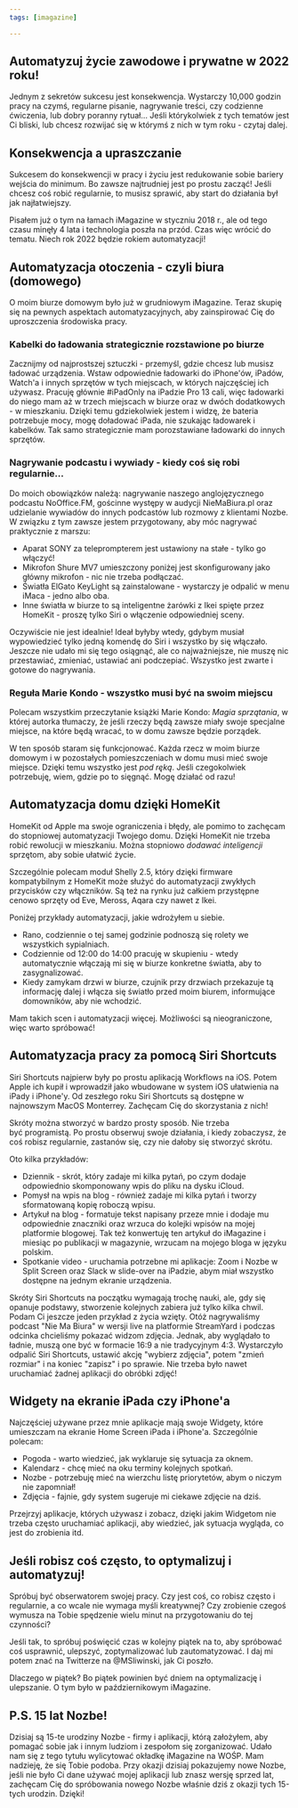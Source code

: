 ```yaml
---
tags: [imagazine]

---
```



## Automatyzuj życie zawodowe i prywatne w 2022 roku!

Jednym z sekretów sukcesu jest konsekwencja. Wystarczy 10,000 godzin pracy na czymś, regularne pisanie, nagrywanie treści, czy codzienne ćwiczenia, lub dobry poranny rytuał… Jeśli którykolwiek z tych tematów jest Ci bliski, lub chcesz rozwijać się w którymś z nich w tym roku - czytaj dalej.

## Konsekwencja a upraszczanie

Sukcesem do konsekwencji w pracy i życiu jest redukowanie sobie bariery wejścia do minimum. Bo zawsze najtrudniej jest po prostu zacząć! Jeśli chcesz coś robić regularnie, to musisz sprawić, aby start do działania był jak najłatwiejszy.

Pisałem już o tym na łamach iMagazine w styczniu 2018 r., ale od tego czasu minęły 4 lata i technologia poszła na przód. Czas więc wrócić do tematu. Niech rok 2022 będzie rokiem automatyzacji!

## Automatyzacja otoczenia - czyli biura (domowego)

O moim biurze domowym było już w grudniowym iMagazine. Teraz skupię się na pewnych aspektach automatyzacyjnych, aby zainspirować Cię do uproszczenia środowiska pracy.

### Kabelki do ładowania strategicznie rozstawione po biurze

Zacznijmy od najprostszej sztuczki - przemyśl, gdzie chcesz lub musisz ładować urządzenia. Wstaw odpowiednie ładowarki do iPhone'ów, iPadów, Watch'a i innych sprzętów w tych miejscach, w których najczęściej ich używasz. Pracuję głównie #iPadOnly na iPadzie Pro 13 cali, więc ładowarki do niego mam aż w trzech miejscach w biurze oraz w dwóch dodatkowych - w mieszkaniu. Dzięki temu gdziekolwiek jestem i widzę, że bateria potrzebuje mocy, mogę doładować iPada, nie szukając ładowarek i kabelków. Tak samo strategicznie mam porozstawiane ładowarki do innych sprzętów.

### Nagrywanie podcastu i wywiady - kiedy coś się robi regularnie…

Do moich obowiązków należą: nagrywanie naszego anglojęzycznego podcastu NoOffice.FM, gościnne występy w audycji NieMaBiura.pl oraz udzielanie wywiadów do innych podcastów lub rozmowy z klientami Nozbe. W związku z tym zawsze jestem przygotowany, aby móc nagrywać praktycznie z marszu:

- Aparat SONY za teleprompterem jest ustawiony na stałe - tylko go włączyć!
- Mikrofon Shure MV7 umieszczony poniżej jest skonfigurowany jako główny mikrofon - nic nie trzeba podłączać.
- Światła ElGato KeyLight są zainstalowane - wystarczy je odpalić w menu iMaca - jedno albo oba.
- Inne światła w biurze to są inteligentne żarówki z Ikei spięte przez HomeKit - proszę tylko Siri o włączenie odpowiedniej sceny.

Oczywiście nie jest idealnie! Ideał byłyby wtedy, gdybym musiał wypowiedzieć tylko jedną komendę do Siri i wszystko by się włączało. Jeszcze nie udało mi się tego osiągnąć, ale co najważniejsze, nie muszę nic przestawiać, zmieniać, ustawiać ani podczepiać. Wszystko jest zwarte i gotowe do nagrywania.

### Reguła Marie Kondo - wszystko musi być na swoim miejscu

Polecam wszystkim przeczytanie książki Marie Kondo: *Magia sprzątania*, w której autorka tłumaczy, że jeśli rzeczy będą zawsze miały swoje specjalne miejsce, na które będą wracać, to w domu zawsze będzie porządek.

W ten sposób staram się funkcjonować. Każda rzecz w moim biurze domowym i w pozostałych pomieszczeniach w domu musi mieć swoje miejsce. Dzięki temu wszystko jest *pod ręką*. Jeśli czegokolwiek potrzebuję, wiem, gdzie po to sięgnąć. Mogę działać od razu! 

## Automatyzacja domu dzięki HomeKit

HomeKit od Apple ma swoje ograniczenia i błędy, ale pomimo to zachęcam do stopniowej automatyzacji Twojego domu. Dzięki HomeKit nie trzeba robić rewolucji w mieszkaniu. Można stopniowo *dodawać inteligencji* sprzętom, aby sobie ułatwić życie.

Szczególnie polecam moduł Shelly 2.5, który dzięki firmware kompatybilnym z HomeKit może służyć do automatyzacji zwykłych przycisków czy włączników. Są też na rynku już całkiem przystępne cenowo sprzęty od Eve, Meross, Aqara czy nawet z Ikei.

Poniżej przykłady automatyzacji, jakie wdrożyłem u siebie.

- Rano, codziennie o tej samej godzinie podnoszą się rolety we wszystkich sypialniach.
- Codziennie od 12:00 do 14:00 pracuję w skupieniu - wtedy automatycznie włączają mi się w biurze konkretne światła, aby to zasygnalizować.
- Kiedy zamykam drzwi w biurze, czujnik przy drzwiach przekazuje tą informację dalej i włącza się światło przed moim biurem, informujące domowników, aby nie wchodzić.

Mam takich scen i automatyzacji więcej. Możliwości są nieograniczone, więc warto spróbować!

## Automatyzacja pracy za pomocą Siri Shortcuts

Siri Shortcuts najpierw były po prostu aplikacją Workflows na iOS. Potem Apple ich kupił i wprowadził jako wbudowane w system iOS ułatwienia na iPady i iPhone'y. Od zeszłego roku Siri Shortcuts są dostępne w najnowszym MacOS Monterrey. Zachęcam Cię do skorzystania z nich!

Skróty można stworzyć w bardzo prosty sposób. Nie trzeba być programistą. Po prostu obserwuj swoje działania, i kiedy zobaczysz, że coś robisz regularnie, zastanów się, czy nie dałoby się stworzyć skrótu.

Oto kilka przykładów:

- Dziennik - skrót, który zadaje mi kilka pytań, po czym dodaje odpowiednio skomponowany wpis do pliku na dysku iCloud.
- Pomysł na wpis na blog - również zadaje mi kilka pytań i tworzy sformatowaną kopię roboczą wpisu.
- Artykuł na blog - formatuje tekst napisany przeze mnie i dodaje mu odpowiednie znaczniki oraz wrzuca do kolejki wpisów na mojej platformie blogowej. Tak też konwertuję ten artykuł do iMagazine i miesiąc po publikacji w magazynie, wrzucam na mojego bloga w języku polskim.
- Spotkanie video - uruchamia potrzebne mi aplikacje: Zoom i Nozbe w Split Screen oraz Slack w slide-over na iPadzie, abym miał wszystko dostępne na jednym ekranie urządzenia.

Skróty Siri Shortcuts na początku wymagają trochę nauki, ale, gdy się opanuje podstawy, stworzenie kolejnych zabiera już tylko kilka chwil. Podam Ci jeszcze jeden przykład z życia wzięty. Otóż nagrywaliśmy podcast "Nie Ma Biura" w wersji live na platformie StreamYard i podczas odcinka chcieliśmy pokazać widzom zdjęcia. Jednak, aby wyglądało to ładnie, muszą one być w formacie 16:9 a nie tradycyjnym 4:3. Wystarczyło odpalić Siri Shortcuts, ustawić akcję "wybierz zdjęcia", potem "zmień rozmiar" i na koniec "zapisz" i po sprawie. Nie trzeba było nawet uruchamiać żadnej aplikacji do obróbki zdjęć!

## Widgety na ekranie iPada czy iPhone'a

Najczęściej używane przez mnie aplikacje mają swoje Widgety, które umieszczam na ekranie Home Screen iPada i iPhone'a. Szczególnie polecam:

- Pogoda - warto wiedzieć, jak wyklaruje się sytuacja za oknem.
- Kalendarz - chcę mieć na oku terminy kolejnych spotkań.
- Nozbe - potrzebuję mieć na wierzchu listę priorytetów, abym o niczym nie zapomniał!
- Zdjęcia - fajnie, gdy system sugeruje mi ciekawe zdjęcie na dziś.

Przejrzyj aplikacje, których używasz i zobacz, dzięki jakim Widgetom nie trzeba często uruchamiać aplikacji, aby wiedzieć, jak sytuacja wygląda, co jest do zrobienia itd.

## Jeśli robisz coś często, to optymalizuj i automatyzuj!

Spróbuj być obserwatorem swojej pracy. Czy jest coś, co robisz często i regularnie, a co wcale nie wymaga myśli kreatywnej? Czy zrobienie czegoś wymusza na Tobie spędzenie wielu minut na przygotowaniu do tej czynności?

Jeśli tak, to spróbuj poświęcić czas w kolejny piątek na to, aby spróbować coś usprawnić, ulepszyć, zoptymalizować lub zautomatyzować. I daj mi potem znać na Twitterze na @MSliwinski, jak Ci poszło.

Dlaczego w piątek? Bo piątek powinien być dniem na optymalizację i ulepszanie. O tym było w październikowym iMagazine.

## P.S. 15 lat Nozbe!

Dzisiaj są 15-te urodziny Nozbe - firmy i aplikacji, którą założyłem, aby pomagać sobie jak i innym ludziom i zespołom się zorganizować. Udało nam się z tego tytułu wylicytować okładkę iMagazine na WOŚP. Mam nadzieję, że się Tobie podoba. Przy okazji dzisiaj pokazujemy nowe Nozbe, jeśli nie było Ci dane używać mojej aplikacji lub znasz wersję sprzed lat, zachęcam Cię do spróbowania nowego Nozbe właśnie dziś z okazji tych 15-tych urodzin. Dzięki!


[n]: https://michael.gratis/nozbe_pl
[np]: https://michael.gratis/nozbepersonal_pl